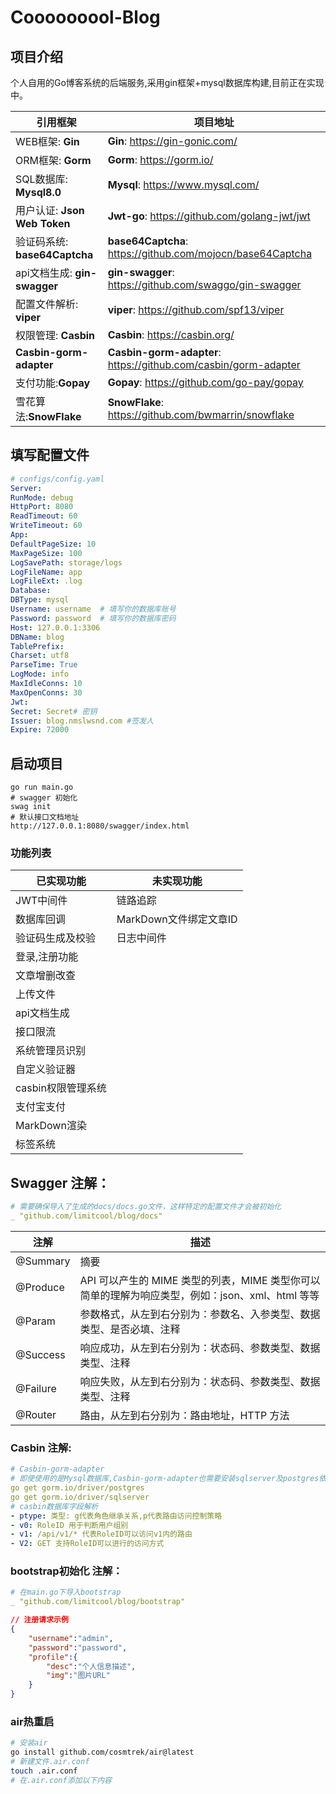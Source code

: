 # Cooooooool-Blog

## 项目介绍
个人自用的Go博客系统的后端服务,采用gin框架+mysql数据库构建,目前正在实现中。

| 引用框架                     | 项目地址                                               |
| ---------------------------- | ------------------------------------------------------ |
| WEB框架: **Gin**             | **Gin**: https://gin-gonic.com/                        |
| ORM框架: **Gorm**            | **Gorm**: https://gorm.io/                             |
| SQL数据库: **Mysql8.0**      | **Mysql**: https://www.mysql.com/                      |
| 用户认证: **Json Web Token**     | **Jwt-go**: https://github.com/golang-jwt/jwt          |
| 验证码系统: **base64Captcha** | **base64Captcha**: https://github.com/mojocn/base64Captcha |
| api文档生成: **gin-swagger** | **gin-swagger**: https://github.com/swaggo/gin-swagger |
| 配置文件解析: **viper**        | **viper**: https://github.com/spf13/viper              |
| 权限管理: **Casbin** | **Casbin**: https://casbin.org/ |
| **Casbin-gorm-adapter** | **Casbin-gorm-adapter**: https://github.com/casbin/gorm-adapter |
| 支付功能:**Gopay** | **Gopay**: https://github.com/go-pay/gopay |
| 雪花算法:**SnowFlake** | **SnowFlake**: https://github.com/bwmarrin/snowflake |

## 填写配置文件
``` yaml
# configs/config.yaml
Server:
RunMode: debug
HttpPort: 8080
ReadTimeout: 60
WriteTimeout: 60
App:
DefaultPageSize: 10
MaxPageSize: 100
LogSavePath: storage/logs
LogFileName: app
LogFileExt: .log
Database:
DBType: mysql
Username: username  # 填写你的数据库账号
Password: password  # 填写你的数据库密码
Host: 127.0.0.1:3306
DBName: blog
TablePrefix:
Charset: utf8
ParseTime: True
LogMode: info
MaxIdleConns: 10
MaxOpenConns: 30
Jwt:
Secret: Secret# 密钥
Issuer: blog.nmslwsnd.com #签发人
Expire: 72000
```

## 启动项目
```shell
go run main.go
# swagger 初始化
swag init
# 默认接口文档地址
http://127.0.0.1:8080/swagger/index.html
```

### 功能列表

| 已实现功能         | 未实现功能   |
| ------------------ | ------------ |
| JWT中间件          | 链路追踪     |
| 数据库回调         | MarkDown文件绑定文章ID |
| 验证码生成及校验   | 日志中间件 |
| 登录,注册功能      |    |
| 文章增删改查       |                        |
| 上传文件           |              |
| api文档生成        |              |
| 接口限流           |              |
| 系统管理员识别     |              |
|自定义验证器  | |
| casbin权限管理系统 |              |
| 支付宝支付         |              |
| MarkDown渲染                   |              |
| 标签系统 | |



##  Swagger 注解：



```yaml
# 需要确保导入了生成的docs/docs.go文件，这样特定的配置文件才会被初始化
_ "github.com/limitcool/blog/docs"
```
| 注解     | 描述                                                         |
| -------- | ------------------------------------------------------------ |
| @Summary | 摘要                                                         |
| @Produce | API 可以产生的 MIME 类型的列表，MIME 类型你可以简单的理解为响应类型，例如：json、xml、html 等等 |
| @Param   | 参数格式，从左到右分别为：参数名、入参类型、数据类型、是否必填、注释 |
| @Success | 响应成功，从左到右分别为：状态码、参数类型、数据类型、注释   |
| @Failure | 响应失败，从左到右分别为：状态码、参数类型、数据类型、注释   |
| @Router  | 路由，从左到右分别为：路由地址，HTTP 方法                    |

### Casbin 注解:

```yaml
# Casbin-gorm-adapter 
# 即使使用的是Mysql数据库,Casbin-gorm-adapter也需要安装sqlserver及postgres依赖
go get gorm.io/driver/postgres
go get gorm.io/driver/sqlserver
# casbin数据库字段解析
- ptype: 类型: g代表角色继承关系,p代表路由访问控制策略
- v0: RoleID 用于判断用户组别
- v1: /api/v1/* 代表RoleID可以访问v1内的路由
- V2: GET 支持RoleID可以进行的访问方式
```

### bootstrap初始化 注解：

```yaml
# 在main.go下导入bootstrap
_ "github.com/limitcool/blog/bootstrap"
```

```json
// 注册请求示例
{
    "username":"admin",
    "password":"password",
    "profile":{
        "desc":"个人信息描述",
        "img":"图片URL"
    }
}
```

### air热重启

```bash
# 安装air
go install github.com/cosmtrek/air@latest
# 新建文件.air.conf
touch .air.conf
# 在.air.conf添加以下内容

```

